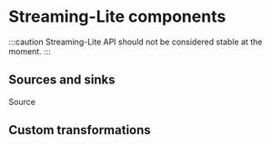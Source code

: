 # Streaming-Lite components

:::caution
Streaming-Lite API should not be considered stable at the moment. 
:::

## Sources and sinks

Source

## Custom transformations
